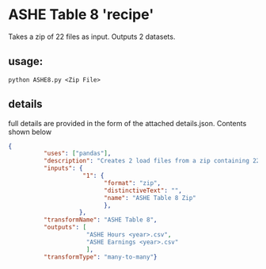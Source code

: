 # ASHE Table 8 'recipe'

Takes a zip of 22 files as input. Outputs 2 datasets.


## usage: 
```python ASHE8.py <Zip File>```

## details
full details are provided in the form of the attached details.json. Contents shown below

```json
{
          "uses": ["pandas"],
          "description": "Creates 2 load files from a zip containing 22 xls files",
          "inputs": {
                     "1": {
                           "format": "zip",
                           "distinctiveText": "",
                           "name": "ASHE Table 8 Zip"
                           },
                    },
          "transformName": "ASHE Table 8",
          "outputs": [
                      "ASHE Hours <year>.csv",
                      "ASHE Earnings <year>.csv"
                      ],
          "transformType": "many-to-many"}
```
